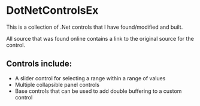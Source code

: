 DotNetControlsEx
================

This is a collection of .Net controls that I have found/modified and built.

All source that was found online contains a link to the original source for the control.

Controls include:
-----------------
- A slider control for selecting a range within a range of values
- Multiple collapsible panel controls
- Base controls that can be used to add double buffering to a custom control

